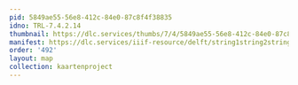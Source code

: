 ```yaml
---
pid: 5849ae55-56e8-412c-84e0-87c8f4f38835
idno: TRL-7.4.2.14
thumbnail: https://dlc.services/thumbs/7/4/5849ae55-56e8-412c-84e0-87c8f4f38835/full/400,339/0/default.jpg
manifest: https://dlc.services/iiif-resource/delft/string1string2string3/kaartenproject-2007/TRL-7.4.2.14
order: '492'
layout: map
collection: kaartenproject
---
```

